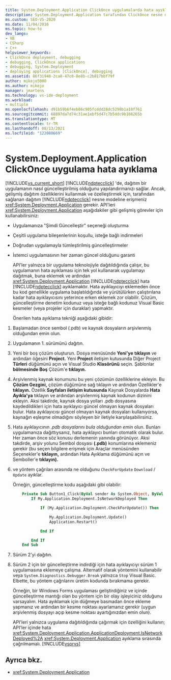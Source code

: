 ```yaml
---
title: System.Deployment.Application ClickOnce uygulamalarda hata ayıklama
description: System.Deployment.Application tarafından ClickOnce nesne modeline erişerek gelişmiş dağıtım özelliklerini kullanmayı ve özelleştirmeyi öğrenin.
ms.custom: SEO-VS-2020
ms.date: 11/04/2016
ms.topic: how-to
dev_langs:
- VB
- CSharp
- C++
helpviewer_keywords:
- ClickOnce deployment, debugging
- debugging, ClickOnce applications
- debugging, System.Deployment
- deploying applications [ClickOnce], debugging
ms.assetid: 86f31948-2ca8-47c0-8e8b-c2b817bbf79f
author: mikejo5000
ms.author: mikejo
manager: jmartens
ms.technology: vs-ide-deployment
ms.workload:
- multiple
ms.openlocfilehash: d91b59b6f4eb86c905fcddd28dc5298b1a18f761
ms.sourcegitcommit: 68897da7d74c31ae1ebf5d47c7b5ddc9b108265b
ms.translationtype: MT
ms.contentlocale: tr-TR
ms.lasthandoff: 08/13/2021
ms.locfileid: "122080669"
---
```

# <a name="debug-clickonce-applications-that-use-systemdeploymentapplication"></a>System.Deployment.Application ClickOnce uygulama hata ayıklama
[!INCLUDE[vs_current_short](../code-quality/includes/vs_current_short_md.md)] [!INCLUDE[ndptecclick](../deployment/includes/ndptecclick_md.md)] 'de, dağıtım bir uygulamanın nasıl güncelleştirilmiş olduğunu yapılandırmanızı sağlar. Ancak, gelişmiş dağıtım özelliklerini kullanmak ve özelleştirmek için, tarafından sağlanan dağıtım [!INCLUDE[ndptecclick](../deployment/includes/ndptecclick_md.md)] nesne modeline erişmeniz <xref:System.Deployment.Application> gerekir. API'leri <xref:System.Deployment.Application> aşağıdakiler gibi gelişmiş görevler için kullanabilirsiniz:

- Uygulamanıza "Şimdi Güncelleştir" seçeneği oluşturma

- Çeşitli uygulama bileşenlerinin koşullu, isteğe bağlı indirmeleri

- Doğrudan uygulamayla tümleştirilmiş güncelleştirmeler

- İstemci uygulamasının her zaman güncel olduğunu garanti

  API'ler yalnızca bir uygulama teknolojiyle dağıtıldığında çalışır, bu uygulamanın hata ayıklaması için tek yol kullanarak uygulamayı dağıtmak, buna eklemek ve ardından <xref:System.Deployment.Application> [!INCLUDE[ndptecclick](../deployment/includes/ndptecclick_md.md)] hata [!INCLUDE[ndptecclick](../deployment/includes/ndptecclick_md.md)] ayıklamaktır. Hata ayıklayıcıyı eklemeden önce bu kod genellikle uygulama başlatıldığında ve yürütülürken çalıştırılana kadar hata ayıklayıcısını yeterince erken eklemek zor olabilir. Çözüm, güncelleştirme denetim kodunuz veya isteğe bağlı kodunuz Visual Basic kesmeler (veya projeler için duraklar) yapmaktır.

  Önerilen hata ayıklama tekniği aşağıdaki gibidir:

1. Başlamadan önce sembol (.pdb) ve kaynak dosyaların arşivlenmiş olduğundan emin olun.

2. Uygulamanın 1. sürümünü dağıtın.

3. Yeni bir boş çözüm oluşturun. Dosya menüsünde **Yeni'ye** **tıklayın** ve ardından öğesini **Project.** Yeni **Project** iletişim kutusunda Diğer Project **Türleri** düğümünü açın ve Visual Studio **Klasörünü** seçin. Şablonlar **bölmesinde Boş** Çözüm'e **tıklayın.**

4. Arşivlenmiş kaynak konumunu bu yeni çözümün özelliklerine ekleyin. Bu **Çözüm Gezgini,** çözüm düğümüne sağ tıklayın ve ardından Özellikler'e **tıklayın.** Özellik **Sayfaları iletişim kutusunda** Kaynak Dosyalarda **Hata Ayıkla'ya** tıklayın ve ardından arşivlenmiş kaynak kodunun dizinini ekleyin. Aksi takdirde, kaynak dosya yolları .pdb dosyasına kaydedildikleri için hata ayıklayıcı güncel olmayan kaynak dosyaları bulur. Hata ayıklayıcısı güncel olmayan kaynak dosyaları kullanıyorsa, kaynağın eşleşme olmadığını söyleyen bir iletiyle karşılaşabilirsiniz.

5. Hata ayıklayıcının *.pdb dosyalarını bula olduğundan emin* olun. Bunları uygulamanıza dağıttıysanız, hata ayıklayıcı bunları otomatik olarak bulur. Her zaman önce söz konusu derlemenin yanında görünüyor. Aksi takdirde, arşiv yolunu Sembol dosyası **(.pdb)** konumlarına eklemeniz gerekir (bu  seçen bilgilere erişmek için  Araçlar menüsünden Seçenekler'e **tıklayın,** ardından Hata Ayıklama düğümünü açın ve Semboller'e **tıklayın).**

6. ve yöntem çağrıları arasında ne olduğunu `CheckForUpdate` `Download` / `Update` ayıklar.

    Örneğin, güncelleştirme kodu aşağıdaki gibi olabilir:

   ```vb
       Private Sub Button1_Click(ByVal sender As System.Object, ByVal e As System.EventArgs) Handles Button1.Click
           If My.Application.Deployment.IsNetworkDeployed Then

               If (My.Application.Deployment.CheckForUpdate()) Then

                   My.Application.Deployment.Update()
                   Application.Restart()

               End If

           End If
       End Sub
   ```

7. Sürüm 2'yi dağıtın.

8. Sürüm 2 için bir güncelleştirme indirdiği için hata ayıklayıcıyı sürüm 1 uygulamasına eklemeye çalışma. Alternatif olarak yöntemini kullanabilir veya `System.Diagnostics.Debugger.Break` yalnızca `Stop` Visual Basic. Elbette, bu yöntem çağrılarını üretim kodunda bırakmama gerekir.

    Örneğin, bir Windows Forms uygulaması geliştirdiğiniz ve içinde güncelleştirme mantığı olan bu yöntem için bir olay işleyiciniz olduğunu varsayalım. Hata ayıklamak için düğmeye basmadan önce ekleme yapmanız ve ardından bir kesme noktası ayarlamanız gerekir (uygun arşivlenmiş dosyayı açıp kesme noktası ayartığınızdan emin olun).

   API'leri yalnızca uygulama dağıtıldığında çağırmak için özelliğini kullanın; API'ler içinde hata <xref:System.Deployment.Application.ApplicationDeployment.IsNetworkDeployed%2A> <xref:System.Deployment.Application> ayıklama sırasında çağrılmamalı. [!INCLUDE[vsprvs](../code-quality/includes/vsprvs_md.md)]

## <a name="see-also"></a>Ayrıca bkz.
- <xref:System.Deployment.Application>
